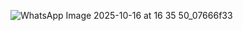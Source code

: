 ![WhatsApp Image 2025-10-16 at 16 35 50_07666f33](https://github.com/user-attachments/assets/e8749ef1-c36e-4e57-9b43-54501b469075)
